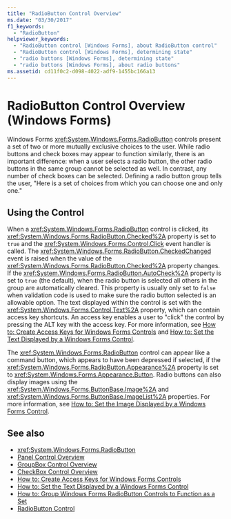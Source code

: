 ```yaml
---
title: "RadioButton Control Overview"
ms.date: "03/30/2017"
f1_keywords: 
  - "RadioButton"
helpviewer_keywords: 
  - "RadioButton control [Windows Forms], about RadioButton control"
  - "RadioButton control [Windows Forms], determining state"
  - "radio buttons [Windows Forms], determining state"
  - "radio buttons [Windows Forms], about radio buttons"
ms.assetid: cd11f0c2-d098-4022-adf9-1455bc166a13
---
```

# RadioButton Control Overview (Windows Forms)
Windows Forms <xref:System.Windows.Forms.RadioButton> controls present a set of two or more mutually exclusive choices to the user. While radio buttons and check boxes may appear to function similarly, there is an important difference: when a user selects a radio button, the other radio buttons in the same group cannot be selected as well. In contrast, any number of check boxes can be selected. Defining a radio button group tells the user, "Here is a set of choices from which you can choose one and only one."  
  
## Using the Control  
 When a <xref:System.Windows.Forms.RadioButton> control is clicked, its <xref:System.Windows.Forms.RadioButton.Checked%2A> property is set to `true` and the <xref:System.Windows.Forms.Control.Click> event handler is called. The <xref:System.Windows.Forms.RadioButton.CheckedChanged> event is raised when the value of the <xref:System.Windows.Forms.RadioButton.Checked%2A> property changes. If the <xref:System.Windows.Forms.RadioButton.AutoCheck%2A> property is set to `true` (the default), when the radio button is selected all others in the group are automatically cleared. This property is usually only set to `false` when validation code is used to make sure the radio button selected is an allowable option. The text displayed within the control is set with the <xref:System.Windows.Forms.Control.Text%2A> property, which can contain access key shortcuts. An access key enables a user to "click" the control by pressing the ALT key with the access key. For more information, see [How to: Create Access Keys for Windows Forms Controls](how-to-create-access-keys-for-windows-forms-controls.md) and [How to: Set the Text Displayed by a Windows Forms Control](how-to-set-the-text-displayed-by-a-windows-forms-control.md).  
  
 The <xref:System.Windows.Forms.RadioButton> control can appear like a command button, which appears to have been depressed if selected, if the <xref:System.Windows.Forms.RadioButton.Appearance%2A> property is set to <xref:System.Windows.Forms.Appearance.Button>. Radio buttons can also display images using the <xref:System.Windows.Forms.ButtonBase.Image%2A> and <xref:System.Windows.Forms.ButtonBase.ImageList%2A> properties. For more information, see [How to: Set the Image Displayed by a Windows Forms Control](how-to-set-the-image-displayed-by-a-windows-forms-control.md).  
  
## See also

- <xref:System.Windows.Forms.RadioButton>
- [Panel Control Overview](panel-control-overview-windows-forms.md)
- [GroupBox Control Overview](groupbox-control-overview-windows-forms.md)
- [CheckBox Control Overview](checkbox-control-overview-windows-forms.md)
- [How to: Create Access Keys for Windows Forms Controls](how-to-create-access-keys-for-windows-forms-controls.md)
- [How to: Set the Text Displayed by a Windows Forms Control](how-to-set-the-text-displayed-by-a-windows-forms-control.md)
- [How to: Group Windows Forms RadioButton Controls to Function as a Set](how-to-group-windows-forms-radiobutton-controls-to-function-as-a-set.md)
- [RadioButton Control](radiobutton-control-windows-forms.md)
